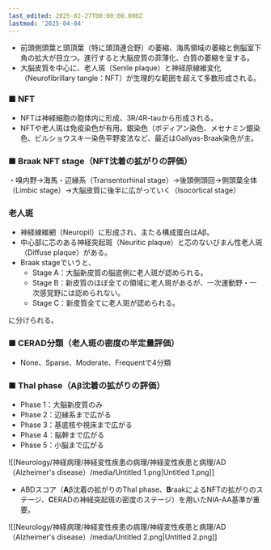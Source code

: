 ```yaml
---
last_edited: 2025-02-27T00:00:00.000Z
lastmod: '2025-04-04'
---
```





- 前頭側頭葉と頭頂葉（特に頭頂連合野）の萎縮、海馬領域の萎縮と側脳室下角の拡大が目立つ。進行すると大脳皮質の菲薄化、白質の萎縮を呈する。
- 大脳皮質を中心に、老人斑（Senile plaque）と神経原線維変化（Neurofibrillary tangle：NFT）が生理的な範囲を超えて多数形成される。

  

### ■ NFT

- NFTは神経細胞の胞体内に形成、3R/4R-tauから形成される。
- NFTや老人斑は免疫染色が有用。銀染色（ボディアン染色、メセナミン銀染色、ビルショウスキー染色平野変法など、最近はGallyas-Braak染色が主。

  

### ■ Braak NFT stage（NFT沈着の拡がりの評価）

・嗅内野→海馬・辺縁系（Transentorhinal stage）→後頭側頭回→側頭葉全体（Limbic stage）→大脳皮質に後半に広がっていく（Isocortical stage）


  

### 老人斑

- 神経線維網（Neuropil）に形成され、主たる構成蛋白はAβ。
- 中心部に芯のある神経突起斑（Neuritic plaque）と芯のないびまん性老人斑（Diffuse plaque）がある。
- Braak stageでいうと、
    - Stage A：大脳新皮質の脳底側に老人斑が認められる。
    - Stage B：新皮質のほぼ全ての領域に老人斑があるが、一次運動野・一次感覚野には認められない。
    - Stage C：新皮質全てに老人斑が認められる。

に分けられる。

### ■ CERAD分類（老人斑の密度の半定量評価）

- None、Sparse、Moderate、Frequentで4分類

  

### ■ Thal phase（Aβ沈着の拡がりの評価）

- Phase 1：大脳新皮質のみ
- Phase 2：辺縁系まで広がる
- Phase 3：基底核や視床まで広がる
- Phase 4：脳幹まで広がる
- Phase 5：小脳まで広がる

![[Neurology/神経病理/神経変性疾患の病理/神経変性疾患と病理/AD（Alzheimer's disease）/media/Untitled 1.png|Untitled 1.png]]

  

- ABDスコア（**A**β沈着の拡がりのThal phase、**B**raakによるNFTの拡がりのステージ、**C**ERADの神経突起斑の密度のステージ）を用いたNIA-AA基準が重要。

![[Neurology/神経病理/神経変性疾患の病理/神経変性疾患と病理/AD（Alzheimer's disease）/media/Untitled 2.png|Untitled 2.png]]
